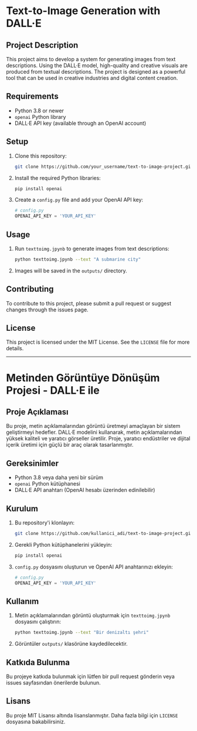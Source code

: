# Text-to-Image Generation with DALL·E

## Project Description
This project aims to develop a system for generating images from text descriptions. Using the DALL·E model, high-quality and creative visuals are produced from textual descriptions. The project is designed as a powerful tool that can be used in creative industries and digital content creation.

## Requirements
- Python 3.8 or newer
- `openai` Python library
- DALL·E API key (available through an OpenAI account)

## Setup
1. Clone this repository:
    ```bash
    git clone https://github.com/your_username/text-to-image-project.git
    ```
2. Install the required Python libraries:
    ```bash
    pip install openai
    ```
3. Create a `config.py` file and add your OpenAI API key:
    ```python
    # config.py
    OPENAI_API_KEY = 'YOUR_API_KEY'
    ```

## Usage
1. Run `texttoimg.jpynb` to generate images from text descriptions:
    ```bash
    python texttoimg.jpynb --text "A submarine city"
    ```
2. Images will be saved in the `outputs/` directory.

## Contributing
To contribute to this project, please submit a pull request or suggest changes through the issues page.

## License
This project is licensed under the MIT License. See the `LICENSE` file for more details.

---

# Metinden Görüntüye Dönüşüm Projesi - DALL·E ile

## Proje Açıklaması
Bu proje, metin açıklamalarından görüntü üretmeyi amaçlayan bir sistem geliştirmeyi hedefler. DALL·E modelini kullanarak, metin açıklamalarından yüksek kaliteli ve yaratıcı görseller üretilir. Proje, yaratıcı endüstriler ve dijital içerik üretimi için güçlü bir araç olarak tasarlanmıştır.

## Gereksinimler
- Python 3.8 veya daha yeni bir sürüm
- `openai` Python kütüphanesi
- DALL·E API anahtarı (OpenAI hesabı üzerinden edinilebilir)

## Kurulum
1. Bu repository'i klonlayın:
    ```bash
    git clone https://github.com/kullanici_adi/text-to-image-project.git
    ```
2. Gerekli Python kütüphanelerini yükleyin:
    ```bash
    pip install openai
    ```
3. `config.py` dosyasını oluşturun ve OpenAI API anahtarınızı ekleyin:
    ```python
    # config.py
    OPENAI_API_KEY = 'YOUR_API_KEY'
    ```

## Kullanım
1. Metin açıklamalarından görüntü oluşturmak için `texttoimg.jpynb` dosyasını çalıştırın:
    ```bash
    python texttoimg.jpynb --text "Bir denizaltı şehri"
    ```
2. Görüntüler `outputs/` klasörüne kaydedilecektir.

## Katkıda Bulunma
Bu projeye katkıda bulunmak için lütfen bir pull request gönderin veya issues sayfasından önerilerde bulunun.

## Lisans
Bu proje MIT Lisansı altında lisanslanmıştır. Daha fazla bilgi için `LICENSE` dosyasına bakabilirsiniz.
